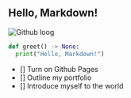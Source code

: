 ## Hello, Markdown!

![Github loog](https://github.githubassets.com/images/modules/logos_page/GitHub-Mark.png)

```python
def greet() -> None:
  print("Hello, Markdown!")
```

- [] Turn on Github Pages
- [] Outline my portfolio
- [] Introduce myself to the world
